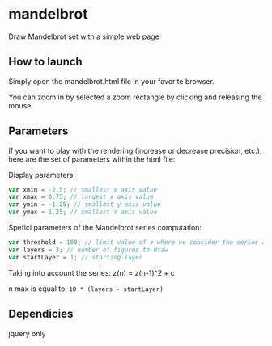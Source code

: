# mandelbrot
Draw Mandelbrot set with a simple web page

## How to launch
Simply open the mandelbrot.html file in your favorite browser.

You can zoom in by selected a zoom rectangle by clicking and releasing the mouse.

## Parameters
If you want to play with the rendering (increase or decrease precision, etc.), here are the set of parameters within the html file:

Display parameters:
```javascript
var xmin = -2.5; // smallest x axis value
var xmax = 0.75; // largest x axis value
var ymin = -1.25; // smallest y axis value
var ymax = 1.25; // smallest x axis value
```

Spefici parameters of the Mandelbrot series computation:
```javascript
var threshold = 100; // limit value of z where we consider the series as divergent
var layers = 3; // number of figures to draw
var startLayer = 1; // starting layer
```
Taking into account the series:
z(n) = z(n-1)^2 + c

n max is equal to: ```10 * (layers - startLayer)```


## Dependicies
jquery only
